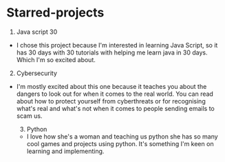 # Starred-projects

1. Java script 30

- I chose this project because I'm interested in learning Java Script, so it has 30 days with 30 tutorials with helping me learn java in 30 days. Which I'm so excited about.

 2. Cybersecurity
  
- I'm mostly excited about this one because it teaches you about the dangers to look out for when it comes to the real world. You can read about how to protect yourself from cyberthreats or for recognising what's real and what's not when it comes to people sending emails to scam us.

  3. Python
     
    - I love how she's a woman and teaching us python she has so many cool games and projects using python. It's something I'm keen on learning and implementing. 
